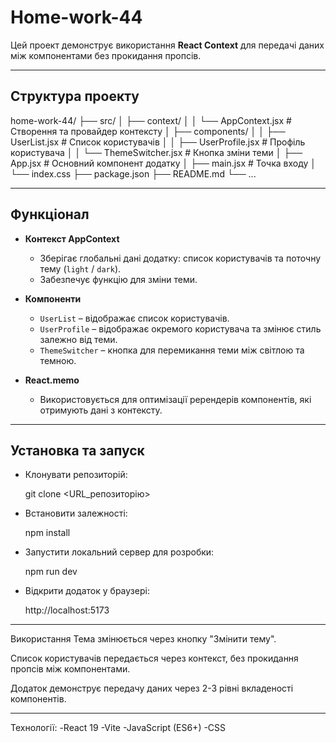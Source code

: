 # Home-work-44

Цей проект демонструє використання **React Context** для передачі даних між компонентами без прокидання пропсів.

---

## Структура проекту

home-work-44/
├── src/
│ ├── context/
│ │ └── AppContext.jsx       # Створення та провайдер контексту
│ ├── components/
│ │ ├── UserList.jsx         # Список користувачів
│ │ ├── UserProfile.jsx      # Профіль користувача
│ │ └── ThemeSwitcher.jsx    # Кнопка зміни теми
│ ├── App.jsx                # Основний компонент додатку
│ ├── main.jsx               # Точка входу
│ └── index.css
├── package.json
├── README.md
└── ...



---

## Функціонал

- **Контекст AppContext**
  - Зберігає глобальні дані додатку: список користувачів та поточну тему (`light` / `dark`).
  - Забезпечує функцію для зміни теми.

- **Компоненти**
  - `UserList` – відображає список користувачів.
  - `UserProfile` – відображає окремого користувача та змінює стиль залежно від теми.
  - `ThemeSwitcher` – кнопка для перемикання теми між світлою та темною.

- **React.memo**
  - Використовується для оптимізації ререндерів компонентів, які отримують дані з контексту.

---

## Установка та запуск

- Клонувати репозиторій:

    git clone <URL_репозиторію>

- Встановити залежності:

    npm install

- Запустити локальний сервер для розробки:

    npm run dev

- Відкрити додаток у браузері:

    http://localhost:5173

--------------

Використання
Тема змінюється через кнопку "Змінити тему".

Список користувачів передається через контекст, без прокидання пропсів між компонентами.

Додаток демонструє передачу даних через 2-3 рівні вкладеності компонентів.

---------

Технології:
-React 19
-Vite
-JavaScript (ES6+)
-CSS
 
